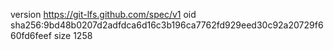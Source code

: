 version https://git-lfs.github.com/spec/v1
oid sha256:9bd48b0207d2adfdca6d16c3b196ca7762fd929eed30c92a20729f660fd6feef
size 1258

